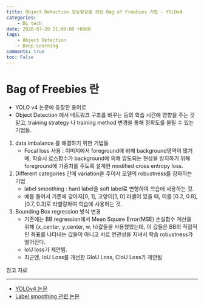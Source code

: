 ```yaml
---
title: Object Detection 성능향상을 위한 Bag of Freebies 기법 - YOLOv4
categories:
    - DL tech
date: 2020-07-28 21:00:00 +0900
tags: 
    - Object Detection
    - Deep Learning    
comments: true
toc: False
---
```


Bag of Freebies 란
========================
- YOLO v4 논문에 등장한 용어로
- Object Detection 에서 네트워크 구조를 바꾸는 등의 학습 시간에 영향을 주는 것 말고,
 training strategy 나 training method 변경을 통해 정확도를 올릴 수 있는 기법들.
   
1. data imbalance 를 해결하기 위한 기법들
    - Focal loss 사용 : 이미지에서 foreground에 비해 background영역이 많기에, 학습시 로스함수가 background에 의해 압도되는 현상을 방지하기 위해 foreground에 가중치를 주도록 설계한 modified cross entropy loss.
2. Different categories 간에 variation을 주어서 모델의 robustness를 강화하는 기법
    - label smoothing : hard label을 soft label로 변형하여 학습에 사용하는 것.
    - 예를 들어서 기존에 강아지[0, 1], 고양이[1, 0] 라벨이 있을 때, 이를 [0.2, 0.8], [0.7, 0.3]로 라벨링하여 학습에 사용하는 것. 
3. Bounding Box regression 방식 변경
    - 기존에는 BB regression에서 Mean Square Error(MSE) 손실함수 계산을 위해 {x_center, y_center, w, h}값들을 사용했었는데, 이 값들은 BB의 직접적인 좌표를 나타내는 값들이 아니고 서로 연관성을 지녀서 학습 robustness가 떨어진다. 
    - IoU loss가 제안됨. 
    - 최근엔, IoU Loss를 개선한 GIoU Loss, CIoU Loss가 제안됨

 
 
 참고 자료
 ______________________________________________________________________________
 - [YOLOv4 논문](https://arxiv.org/pdf/2004.10934.pdf)
 - [Label smoothing 관련 논문](https://www.cv-foundation.org/openaccess/content_cvpr_2016/papers/Szegedy_Rethinking_the_Inception_CVPR_2016_paper.pdf)